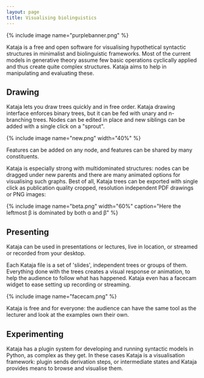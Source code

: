 ```yaml
---
layout: page
title: Visualising biolinguistics
---
```


{% include image name="purplebanner.png" %}


Kataja is a free and open software for visualising hypothetical syntactic structures in minimalist and biolinguistic frameworks. Most of the current models in generative theory assume few basic operations cyclically applied and thus create quite complex structures. Kataja aims to help in manipulating and evaluating these. 

## Drawing

Kataja lets you draw trees quickly and in free order. Kataja drawing interface enforces binary trees, but it can be fed with unary and n-branching trees. Nodes can be edited in place and new siblings can be added with a single click on a "sprout". 

{% include image name="new.png" width="40%" %}

Features can be added on any node, and features can be shared by many constituents. 

Kataja is especially strong with multidominated structures: nodes can be dragged under new parents and there are many animated options for visualising such graphs. Best of all, Kataja trees can be exported with single click as publication quality cropped, resolution independent PDF drawings or PNG images: 

{% include image name="beta.png" width="60%" caption="Here the leftmost β is dominated by both α and β" %}

## Presenting

Kataja can be used in presentations or lectures, live in location, or streamed or recorded from your desktop. 

Each Kataja file is a set of 'slides', independent trees or groups of them. Everything done with the trees creates a visual response or animation, to help the audience to follow what has happened. Kataja even has a facecam widget to ease setting up recording or streaming.

{% include image name="facecam.png" %}

Kataja is free and for everyone: the audience can have the same tool as the lecturer and look at the examples own their own.

## Experimenting

Kataja has a plugin system for developing and running syntactic models in Python, as complex as they get. In these cases Kataja is a visualisation framework: plugin sends derivation steps, or intermediate states and Kataja provides means to browse and visualise them.   
